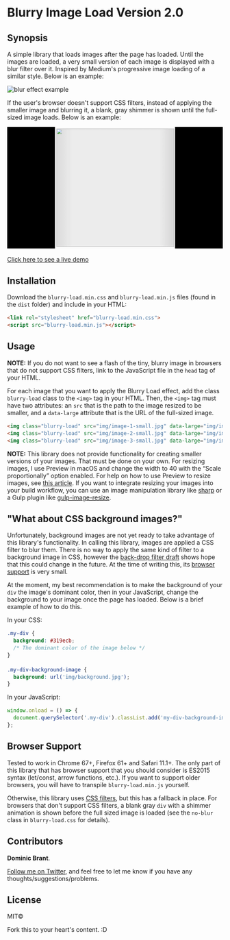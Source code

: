 # Blurry Image Load Version 2.0

## Synopsis

A simple library that loads images after the page has loaded. Until the images are loaded, a very small version of each image is displayed with a blur filter over it. Inspired by Medium's progressive image loading of a similar style. Below is an example:

![blur effect example](img/blur-effect.gif)

If the user's browser doesn't support CSS filters, instead of applying the smaller image and blurring it, a blank, gray shimmer is shown until the full-sized image loads. Below is an example:

![shimmer effect example](img/shimmer-effect.gif)

[Click here to see a live demo](https://dombrant.github.io/blurry-image-load/)

## Installation

Download the `blurry-load.min.css` and `blurry-load.min.js` files (found in the `dist` folder) and include in your HTML:

```html
<link rel="stylesheet" href="blurry-load.min.css">
<script src="blurry-load.min.js"></script>
```

## Usage

**NOTE:** If you do not want to see a flash of the tiny, blurry image in browsers that do not support CSS filters, link to the JavaScript file in the `head` tag of your HTML.

For each image that you want to apply the Blurry Load effect, add the class `blurry-load` class to the `<img>` tag in your HTML. Then, the `<img>` tag must have two attributes: an `src` that is the path to the image resized to be smaller, and a `data-large` attribute that is the URL of the full-sized image.

```html
<img class="blurry-load" src="img/image-1-small.jpg" data-large="img/image-1.jpg">
<img class="blurry-load" src="img/image-2-small.jpg" data-large="img/image-2.jpg">
<img class="blurry-load" src="img/image-3-small.jpg" data-large="img/image-3.jpg">
```

**NOTE:** This library does not provide functionality for creating smaller versions of your images. That must be done on your own. For resizing images, I use Preview in macOS and change the width to 40 with the “Scale proportionally” option enabled. For help on how to use Preview to resize images, see [this article](https://support.apple.com/kb/PH5936?locale=en_US). If you want to integrate resizing your images into your build workflow, you can use an image manipulation library like [sharp](https://github.com/lovell/sharp) or a Gulp plugin like [gulp-image-resize](https://github.com/scalableminds/gulp-image-resize).

## "What about CSS background images?"

Unfortunately, background images are not yet ready to take advantage of this library's functionality. In calling this library, images are applied a CSS filter to blur them. There is no way to apply the same kind of filter to a background image in CSS, however the [back-drop filter draft](https://drafts.fxtf.org/filter-effects-2/#BackdropFilterProperty) shows hope that this could change in the future. At the time of writing this, its [browser support](http://caniuse.com/#feat=css-backdrop-filter) is very small.

At the moment, my best recommendation is to make the background of your `div` the image's dominant color, then in your JavaScript, change the background to your image once the page has loaded. Below is a brief example of how to do this.

In your CSS:

```css
.my-div {
  background: #319ecb;
  /* The dominant color of the image below */
}

.my-div-background-image {
  background: url('img/background.jpg');
}
```

In your JavaScript:

```js
window.onload = () => {
  document.querySelector('.my-div').classList.add('my-div-background-image');
};
```

## Browser Support

Tested to work in Chrome 67+, Firefox 61+ and Safari 11.1+. The only part of this library that has browser support that you should consider is ES2015 syntax (let/const, arrow functions, etc.). If you want to support older browsers, you will have to transpile `blurry-load.min.js` yourself.

Otherwise, this library uses [CSS filters](http://caniuse.com/#feat=css-filters), but this has a fallback in place. For browsers that don't support CSS filters, a blank gray `div` with a shimmer animation is shown before the full sized image is loaded (see the `no-blur` class in `blurry-load.css` for details).

## Contributors

**Dominic Brant**.

[Follow me on Twitter](https://twitter.com/dombrant), and feel free to let me know if you have any thoughts/suggestions/problems.

## License

MIT©

Fork this to your heart's content. :D
